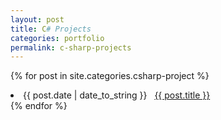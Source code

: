 ```yaml
---
layout: post
title: C# Projects
categories: portfolio
permalink: c-sharp-projects
---
```


{% for post in site.categories.csharp-project %}
 <li><span>{{ post.date | date_to_string }}</span> &nbsp; <a href="https://github.com/CodeCricut/{{ post.title }}">{{ post.title }}</a></li>
{% endfor %}